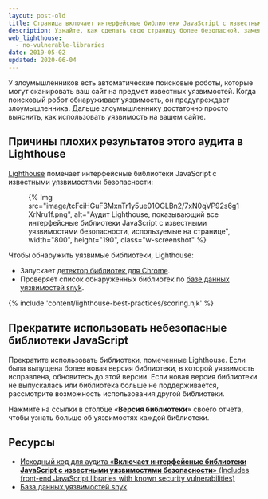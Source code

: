 ```yaml
---
layout: post-old
title: Страница включает интерфейсные библиотеки JavaScript с известными уязвимостями безопасности
description: Узнайте, как сделать свою страницу более безопасной, заменив библиотеки JavaScript, которые имеют известные уязвимости.
web_lighthouse:
  - no-vulnerable-libraries
date: 2019-05-02
updated: 2020-06-04
---
```


У злоумышленников есть автоматические поисковые роботы, которые могут сканировать ваш сайт на предмет известных уязвимостей. Когда поисковый робот обнаруживает уязвимость, он предупреждает злоумышленника. Дальше злоумышленнику достаточно просто выяснить, как использовать уязвимость на вашем сайте.

## Причины плохих результатов этого аудита в Lighthouse

[Lighthouse](https://developers.google.com/web/tools/lighthouse/) помечает интерфейсные библиотеки JavaScript с известными уязвимостями безопасности:

<figure class="w-figure">{% Img src="image/tcFciHGuF3MxnTr1y5ue01OGLBn2/7xN0qVP92s6g1XrNru1f.png", alt="Аудит Lighthouse, показывающий все интерфейсные библиотеки JavaScript с известными уязвимостями безопасности, используемые на странице", width="800", height="190", class="w-screenshot" %}</figure>

Чтобы обнаружить уязвимые библиотеки, Lighthouse:

- Запускает [детектор библиотек для Chrome](https://www.npmjs.com/package/js-library-detector).
- Проверяет список обнаруженных библиотек по [базе данных уязвимостей snyk](https://snyk.io/vuln?packageManager=all).

{% include 'content/lighthouse-best-practices/scoring.njk' %}

## Прекратите использовать небезопасные библиотеки JavaScript

Прекратите использовать библиотеки, помеченные Lighthouse. Если была выпущена более новая версия библиотеки, в которой уязвимость исправлена, обновитесь до этой версии. Если новая версия библиотеки не выпускалась или библиотека больше не поддерживается, рассмотрите возможность использования другой библиотеки.

Нажмите на ссылки в столбце «**Версия библиотеки**» своего отчета, чтобы узнать больше об уязвимостях каждой библиотеки.

## Ресурсы

- [Исходный код для аудита «**Включает интерфейсные библиотеки JavaScript с известными уязвимостями безопасности**» (Includes front-end JavaScript libraries with known security vulnerabilities)](https://github.com/GoogleChrome/lighthouse/blob/master/lighthouse-core/audits/dobetterweb/no-vulnerable-libraries.js)
- [База данных уязвимостей snyk](https://snyk.io/vuln?packageManager=all)
